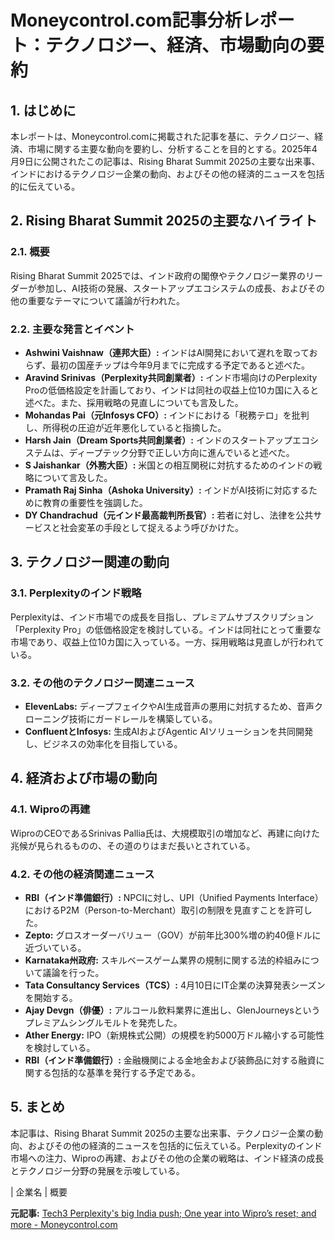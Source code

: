 # Moneycontrol.com記事分析レポート：テクノロジー、経済、市場動向の要約

## 1. はじめに

本レポートは、Moneycontrol.comに掲載された記事を基に、テクノロジー、経済、市場に関する主要な動向を要約し、分析することを目的とする。2025年4月9日に公開されたこの記事は、Rising Bharat Summit 2025の主要な出来事、インドにおけるテクノロジー企業の動向、およびその他の経済的ニュースを包括的に伝えている。

## 2. Rising Bharat Summit 2025の主要なハイライト

### 2.1. 概要

Rising Bharat Summit 2025では、インド政府の閣僚やテクノロジー業界のリーダーが参加し、AI技術の発展、スタートアップエコシステムの成長、およびその他の重要なテーマについて議論が行われた。

### 2.2. 主要な発言とイベント

* **Ashwini Vaishnaw（連邦大臣）:** インドはAI開発において遅れを取っておらず、最初の国産チップは今年9月までに完成する予定であると述べた。
* **Aravind Srinivas（Perplexity共同創業者）:** インド市場向けのPerplexity Proの低価格設定を計画しており、インドは同社の収益上位10カ国に入ると述べた。また、採用戦略の見直しについても言及した。
* **Mohandas Pai（元Infosys CFO）:** インドにおける「税務テロ」を批判し、所得税の圧迫が近年悪化していると指摘した。
* **Harsh Jain（Dream Sports共同創業者）:** インドのスタートアップエコシステムは、ディープテック分野で正しい方向に進んでいると述べた。
* **S Jaishankar（外務大臣）:** 米国との相互関税に対抗するためのインドの戦略について言及した。
* **Pramath Raj Sinha（Ashoka University）:** インドがAI技術に対応するために教育の重要性を強調した。
* **DY Chandrachud（元インド最高裁判所長官）:** 若者に対し、法律を公共サービスと社会変革の手段として捉えるよう呼びかけた。

## 3. テクノロジー関連の動向

### 3.1. Perplexityのインド戦略

Perplexityは、インド市場での成長を目指し、プレミアムサブスクリプション「Perplexity Pro」の低価格設定を検討している。インドは同社にとって重要な市場であり、収益上位10カ国に入っている。一方、採用戦略は見直しが行われている。

### 3.2. その他のテクノロジー関連ニュース

* **ElevenLabs:** ディープフェイクやAI生成音声の悪用に対抗するため、音声クローニング技術にガードレールを構築している。
* **ConfluentとInfosys:** 生成AIおよびAgentic AIソリューションを共同開発し、ビジネスの効率化を目指している。

## 4. 経済および市場の動向

### 4.1. Wiproの再建

WiproのCEOであるSrinivas Pallia氏は、大規模取引の増加など、再建に向けた兆候が見られるものの、その道のりはまだ長いとされている。

### 4.2. その他の経済関連ニュース

* **RBI（インド準備銀行）:** NPCIに対し、UPI（Unified Payments Interface）におけるP2M（Person-to-Merchant）取引の制限を見直すことを許可した。
* **Zepto:** グロスオーダーバリュー（GOV）が前年比300%増の約40億ドルに近づいている。
* **Karnataka州政府:** スキルベースゲーム業界の規制に関する法的枠組みについて議論を行った。
* **Tata Consultancy Services（TCS）:** 4月10日にIT企業の決算発表シーズンを開始する。
* **Ajay Devgn（俳優）:** アルコール飲料業界に進出し、GlenJourneysというプレミアムシングルモルトを発売した。
* **Ather Energy:** IPO（新規株式公開）の規模を約5000万ドル縮小する可能性を検討している。
* **RBI（インド準備銀行）:** 金融機関による金地金および装飾品に対する融資に関する包括的な基準を発行する予定である。

## 5. まとめ

本記事は、Rising Bharat Summit 2025の主要な出来事、テクノロジー企業の動向、およびその他の経済的ニュースを包括的に伝えている。Perplexityのインド市場への注力、Wiproの再建、およびその他の企業の戦略は、インド経済の成長とテクノロジー分野の発展を示唆している。

| 企業名 | 概要 

**元記事:** [Tech3 Perplexity's big India push; One year into Wipro’s reset; and more - Moneycontrol.com](https://www.moneycontrol.com/news/technology-startup/newsletters/MCTech3/tech3-perplexity-s-big-india-push-one-year-into-wipro-s-reset-and-more/)